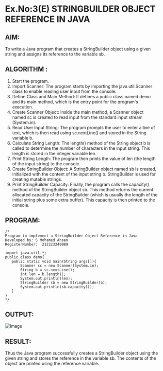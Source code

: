 # Ex.No:3(E)  STRINGBUILDER OBJECT REFERENCE IN JAVA

## AIM:
To write a Java program that creates a StringBuilder object using a given string and assigns its reference to the variable sb.

## ALGORITHM :
1.	Start the program.
2.	Import Scanner: The program starts by importing the java.util.Scanner class to enable reading user input from the console.
3.	Define Class and Main Method: It defines a public class named demo and its main method, which is the entry point for the program's execution.
4.	Create Scanner Object: Inside the main method, a Scanner object named sc is created to read input from the standard input stream (System.in).
5.	Read User Input String: The program prompts the user to enter a line of text, which is then read using sc.nextLine() and stored in the String variable b.
6.	Calculate String Length: The length() method of the String object b is called to determine the number of characters in the input string. This length is stored in the integer variable len.
7.	Print String Length: The program then prints the value of len (the length of the input string) to the console.
8.	Create StringBuilder Object: A StringBuilder object named sb is created, initialized with the content of the input string b. StringBuilder is used for creating mutable strings.
9.	Print StringBuilder Capacity: Finally, the program calls the capacity() method of the StringBuilder object sb. This method returns the current allocated capacity of the StringBuilder (which is usually the length of the initial string plus some extra buffer). This capacity is then printed to the console.

## PROGRAM:
 ```
/*
Program to implement a StringBuilder Object Reference in Java
Developed by: S Mohamed Ahsan
RegisterNumber:  212223240089

import java.util.*;
public class demo{
    public static void main(String args[]){
        Scanner sc = new Scanner(System.in);
        String b = sc.nextLine();
        int len = b.length();
        System.out.println(len);
        StringBuilder sb = new StringBuilder(b);
        System.out.println(sb.capacity());
    }
}
*/
```

## OUTPUT:
![image](https://github.com/user-attachments/assets/69d5238b-ad61-42d2-9529-f32d98c205db)

## RESULT:
Thus the  Java program successfully creates a StringBuilder object using the given string and stores the reference in the variable sb. The contents of the object are printed using the reference variable.
